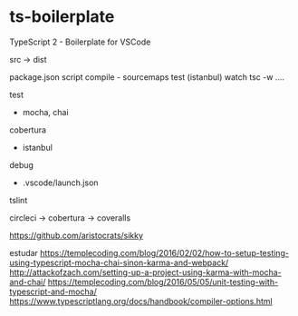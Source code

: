 # ts-boilerplate
TypeScript 2 - Boilerplate for VSCode

src -> dist

package.json
  script
    compile - sourcemaps
    test (istanbul) 
    watch tsc -w ....

test
  - mocha, chai

cobertura
  - istanbul

debug
  - .vscode/launch.json

tslint   

circleci
-> cobertura -> coveralls


https://github.com/aristocrats/sikky



estudar
https://templecoding.com/blog/2016/02/02/how-to-setup-testing-using-typescript-mocha-chai-sinon-karma-and-webpack/
http://attackofzach.com/setting-up-a-project-using-karma-with-mocha-and-chai/
https://templecoding.com/blog/2016/05/05/unit-testing-with-typescript-and-mocha/
https://www.typescriptlang.org/docs/handbook/compiler-options.html